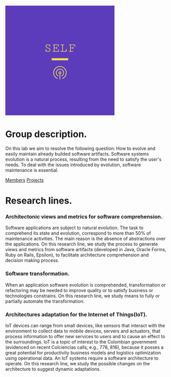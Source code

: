 ![Image](/static/images/SELF.png)

# Group description.

On this lab we aim to resolve the following question: How to evolve and easily maintain already builded software artifacts. Software systems evolution is a natural process, resulting from the need to satisfy the user's needs. To deal with the issues introduced by evolution, software maintenance is essential.

<!-- En este laboratorio abordamos la pregunta: cómo hacer evolucionar y mantener fácilmente los artefactos de software que ya han sido construidos. La evolución de los sistemas de software es un proceso natural que resulta de la búsqueda de satisfacción de las necesidades de sus usuarios. Para reducir las complicaciones originadas por la evolución es vital hacer mantenimiento del software.-->

[Members](members.md)             [Projects](projects.md)       
<!-- [Publications](publications.md) -->

# Research lines.

<!-- [Architectonic views and metrics for software comprehension.](architectonic.md) -->
### Architectonic views and metrics for software comprehension.
Software applications are subject to natural evolution. The task to comprehend its state and evolution, correspond to more than 50% of maintenance activities. The main reason is the absence of abstractions over the applications. On this research line, we study the process to generate views and metrics from software artifacts (developed in Java, Oracle Forms, Ruby on Rails, Epsilon), to facilitate architecture comprehension and decision making process.

<!-- [Software transformation.](software.md) -->
### Software transformation.
When an application software evolution is comprehended, transformation or refactoring may be needed to improve quality or to satisfy business or technologies constrains. On this research line, we study means to fully or partially automate the transformation.


<!-- [Architectures adaptation for the Internet of Things(IoT).](iot.md) -->
### Architectures adaptation for the Internet of Things(IoT).
IoT devices can range from small devices, like sensors that interact with the environment to collect data to mobile devices, servers and actuators, that process information to offer new services to users and to cause an effect to the surroundings.   IoT is a topic of interest to the Colombian government (evidenced on recent Colciencias calls, e.g., 778, 816), because it posses a great potential for productivity business models and logistics optimization using operational data. An IoT systems require a software architecture to operate. On this research line, we study the possible changes on the architecture to suggest dynamic adaptations.





<!-- ## Software Evolution Lab (SELF) webpage.

You can use the [editor on GitHub](https://github.com/SELF-Software-Evolution-Lab/SELF-Software-Evolution-Lab.github.io/edit/master/index.md) to maintain and preview the content for your website in Markdown files.

Whenever you commit to this repository, GitHub Pages will run [Jekyll](https://jekyllrb.com/) to rebuild the pages in your site, from the content in your Markdown files.

### Markdown

Markdown is a lightweight and easy-to-use syntax for styling your writing. It includes conventions for

```markdown
Syntax highlighted code block

# Header 1
## Header 2
### Header 3

- Bulleted
- List

1. Numbered
2. List

**Bold** and _Italic_ and `Code` text

[Link](url) and ![Image](src)
```

For more details see [GitHub Flavored Markdown](https://guides.github.com/features/mastering-markdown/).

### Jekyll Themes

Your Pages site will use the layout and styles from the Jekyll theme you have selected in your [repository settings](https://github.com/SELF-Software-Evolution-Lab/SELF-Software-Evolution-Lab.github.io/settings). The name of this theme is saved in the Jekyll `_config.yml` configuration file.

### Support or Contact

Having trouble with Pages? Check out our [documentation](https://help.github.com/categories/github-pages-basics/) or [contact support](https://github.com/contact) and we’ll help you sort it out. -->
